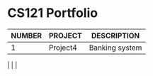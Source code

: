 # CS121 Portfolio

| NUMBER | PROJECT | DESCRIPTION |
|--------|---------|-------------|
|   1    |Project4 |Banking system|
|
|
|
